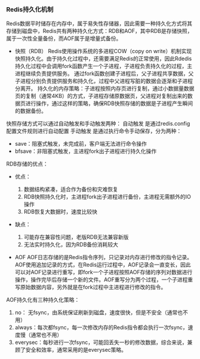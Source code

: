 ### Redis持久化机制
Redis数据平时储存在内存中，属于易失性存储器，因此需要一种持久化方式将其存储到磁盘中，Redis共有两种持久化方式：RDB和AOF，其中RDB是存储快照，属于一次性全量备份，而AOF属于是增量式备份。

- 快照（RDB）
Redis使用操作系统的多进程COW（copy on write）机制实现快照持久化。由于持久化过程中，还需要满足Redis的正常使用，因此Rdedis持久化过程中会调用fork函数产生一个子进程，子进程负责持久化的过程，主进程继续负责提供服务。
通过fork函数创建子进程后，父子进程共享数据，父子进程分别负责提供服务和持久化，过程中父进程写脏的数据会逐渐和子进程分离开。
持久化的内存策略：子进程按照内存页进行复制，通过小数据量数据页的复制（通常4KB）的方式，子进程存储原数据页，父进程对复制出来的数据页进行操作，通过这样的策略，确保RDB快照存储的数据是子进程产生瞬间的数据备份。

快照存储方式可以通过自动触发和手动触发两种：
自动触发 是通过redis.config配置文件规则进行自动配置
手动触发 是通过执行命令手动保存，分为两种：
- save：阻塞式触发，未完成前，客户端无法进行命令操作
- bfsave：非阻塞式触发，主进程fork出子进程进行持久化操作

RDB存储的优点：
- 优点：
	1. 数据结构紧凑，适合作为备份和灾难恢复
	2. RDB快照持久化时，主进程fork出子进程进行备份，主进程无需额外的IO操作
	3. RDB恢复大数据时，速度比较快
- 缺点：
	1. 可能存在兼容性问题，老版RDB无法兼容新版
	2. 无法实时持久化，因为RDB备份消耗较大

- AOF
AOF日志存储的是Redis指令序列，只记录对内存进行修改的指令记录。AOF使用追加记录的方式，在Redis运行过程中，AOF记录会一直变长，因此可以对AOF记录进行重写，即fork一个子进程按照AOF存储的序列对数据进行操作，操作完毕后存储一个新的文件。AOF重写分为两个过程，一个子进程重写原始数据内容，另外就是在fork过程中主进程进行修改的指令。

AOF持久化有三种持久化策略：
1. no： 无fsync，由系统保证刷新到磁盘，速度很快，但是不安全（通常也不用）
2. always：每次都fsync，每一次修改内存的Redis指令都会执行一次fsync，速度慢（通常也不用）
3. everysec：每秒进行一次fsync，可能回丢失一秒的修改数据，综合来说，兼顾了安全和效率，通常采用的是everysec策略。
